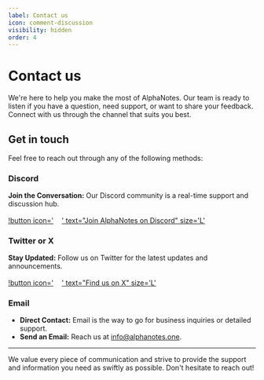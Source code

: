 ```yaml
---
label: Contact us
icon: comment-discussion
visibility: hidden
order: 4
---
```


# Contact us

We're here to help you make the most of AlphaNotes. Our team is ready to listen if you have a question, need support, or want to share your feedback. Connect with us through the channel that suits you best.

## Get in touch

Feel free to reach out through any of the following methods:

### Discord

**Join the Conversation:** Our Discord community is a real-time support and discussion hub.

[!button icon='<svg xmlns="http://www.w3.org/2000/svg" width="1.2em" height="1.2em" viewBox="0 0 24 24"><path fill="white" d="M20.317 4.37a19.791 19.791 0 0 0-4.885-1.515a.074.074 0 0 0-.079.037c-.21.375-.444.864-.608 1.25a18.27 18.27 0 0 0-5.487 0a12.64 12.64 0 0 0-.617-1.25a.077.077 0 0 0-.079-.037A19.736 19.736 0 0 0 3.677 4.37a.07.07 0 0 0-.032.027C.533 9.046-.32 13.58.099 18.057a.082.082 0 0 0 .031.057a19.9 19.9 0 0 0 5.993 3.03a.078.078 0 0 0 .084-.028a14.09 14.09 0 0 0 1.226-1.994a.076.076 0 0 0-.041-.106a13.107 13.107 0 0 1-1.872-.892a.077.077 0 0 1-.008-.128a10.2 10.2 0 0 0 .372-.292a.074.074 0 0 1 .077-.01c3.928 1.793 8.18 1.793 12.062 0a.074.074 0 0 1 .078.01c.12.098.246.198.373.292a.077.077 0 0 1-.006.127a12.299 12.299 0 0 1-1.873.892a.077.077 0 0 0-.041.107c.36.698.772 1.362 1.225 1.993a.076.076 0 0 0 .084.028a19.839 19.839 0 0 0 6.002-3.03a.077.077 0 0 0 .032-.054c.5-5.177-.838-9.674-3.549-13.66a.061.061 0 0 0-.031-.03M8.02 15.33c-1.182 0-2.157-1.085-2.157-2.419c0-1.333.956-2.419 2.157-2.419c1.21 0 2.176 1.096 2.157 2.42c0 1.333-.956 2.418-2.157 2.418m7.975 0c-1.183 0-2.157-1.085-2.157-2.419c0-1.333.955-2.419 2.157-2.419c1.21 0 2.176 1.096 2.157 2.42c0 1.333-.946 2.418-2.157 2.418"/></svg>' text="Join AlphaNotes on Discord" size='L'](https://discord.gg/KxveP887F9)

### Twitter or X

**Stay Updated:** Follow us on Twitter for the latest updates and announcements.

[!button icon='<svg xmlns="http://www.w3.org/2000/svg" width="1.2em" height="1.2em" viewBox="0 0 16 16"><path fill="white" d="M9.294 6.928L14.357 1h-1.2L8.762 6.147L5.25 1H1.2l5.31 7.784L1.2 15h1.2l4.642-5.436L10.751 15h4.05zM7.651 8.852l-.538-.775L2.832 1.91h1.843l3.454 4.977l.538.775l4.491 6.47h-1.843z"/></svg>' text="Find us on X" size='L'](https://twitter.com/AlphanotesAI)

### Email

- **Direct Contact:** Email is the way to go for business inquiries or detailed support.
- **Send an Email:** Reach us at [info@alphanotes.one](mailto:info@alphanotes.one).

---

We value every piece of communication and strive to provide the support and information you need as swiftly as possible. Don't hesitate to reach out!
